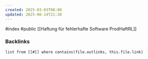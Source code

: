 ```yaml
---
created: 2025-03-03T08:00
updated: 2025-06-14T21:38
---
```

#index #public 
[[Haftung für fehlerhafte Software ProdHaftRL]]


### Backlinks
```dataview 
list from [[#]] where contains(file.outlinks, this.file.link)
```

